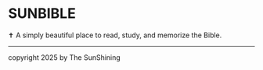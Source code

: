 # SUNBIBLE
✝️ A simply beautiful place to read, study, and memorize the Bible.






---


copyright 2025 by The SunShining